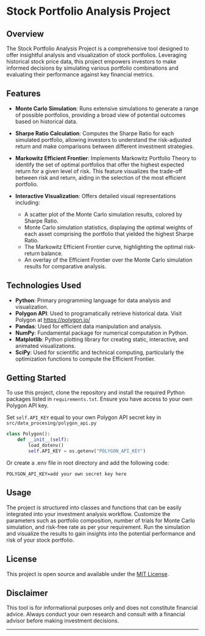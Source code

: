 # Stock Portfolio Analysis Project

## Overview
The Stock Portfolio Analysis Project is a comprehensive tool designed to offer insightful analysis and visualization of stock portfolios. Leveraging historical stock price data, this project empowers investors to make informed decisions by simulating various portfolio combinations and evaluating their performance against key financial metrics.

## Features
- **Monte Carlo Simulation**: Runs extensive simulations to generate a range of possible portfolios, providing a broad view of potential outcomes based on historical data.
- **Sharpe Ratio Calculation**: Computes the Sharpe Ratio for each simulated portfolio, allowing investors to understand the risk-adjusted return and make comparisons between different investment strategies.
- **Markowitz Efficient Frontier**: Implements Markowitz Portfolio Theory to identify the set of optimal portfolios that offer the highest expected return for a given level of risk. This feature visualizes the trade-off between risk and return, aiding in the selection of the most efficient portfolio.

- **Interactive Visualization**: Offers detailed visual representations including:
    - A scatter plot of the Monte Carlo simulation results, colored by Sharpe Ratio.
    - Monte Carlo simulation statistics, displaying the optimal weights of each asset comprising the portfolio that yielded the highest Sharpe Ratio.
    - The Markowitz Efficient Frontier curve, highlighting the optimal risk-return balance.
    - An overlay of the Efficient Frontier over the Monte Carlo simulation results for comparative analysis.

## Technologies Used
- **Python**: Primary programming language for data analysis and visualization.
- **Polygon API**: Used to programatically retrieve historical data. Visit Polygon at https://polygon.io/
- **Pandas**: Used for efficient data manipulation and analysis.
- **NumPy**: Fundamental package for numerical computation in Python.
- **Matplotlib**: Python plotting library for creating static, interactive, and animated visualizations.
- **SciPy**: Used for scientific and technical computing, particularly the optimization functions to compute the Efficient Frontier.

## Getting Started
To use this project, clone the repository and install the required Python packages listed in `requirements.txt`. Ensure you have access to your own Polygon API key.  

Set `self.API_KEY` equal to your own Polygon API secret key in `src/data_procesing/polygon_api.py`

```python
class Polygon():
    def __init__(self):
        load_dotenv()
        self.API_KEY = os.getenv("POLYGON_API_KEY")
```

Or create a .env file in root directory and add the following code:


	POLYGON_API_KEY=add your own secret key here

## Usage
The project is structured into classes and functions that can be easily integrated into your investment analysis workflow. Customize the parameters such as portfolio composition, number of trials for Monte Carlo simulation, and risk-free rate as per your requirement. Run the simulation and visualize the results to gain insights into the potential performance and risk of your stock portfolio.

## License
This project is open source and available under the [MIT License](LICENSE.md).

## Disclaimer
This tool is for informational purposes only and does not constitute financial advice. Always conduct your own research and consult with a financial advisor before making investment decisions.

---
